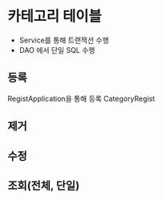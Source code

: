 # 카테고리 테이블

- Service를 통해 트랜잭션 수행 
- DAO 에서 단일 SQL 수행 

## 등록
  RegistApplication을 통해 등록 CategoryRegist

## 제거 

## 수정

## 조회(전체, 단일)
